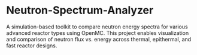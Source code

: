 # Neutron-Spectrum-Analyzer
A simulation-based toolkit to compare neutron energy spectra for various advanced reactor types using OpenMC. This project enables visualization and comparison of neutron flux vs. energy across thermal, epithermal, and fast reactor designs.
